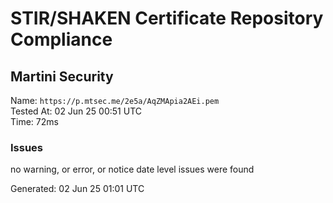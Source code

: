 # STIR/SHAKEN Certificate Repository Compliance

## Martini Security

Name: `https://p.mtsec.me/2e5a/AqZMApia2AEi.pem`\
Tested At: 02 Jun 25 00:51 UTC\
Time: 72ms

### Issues

no warning, or error, or notice date level issues were found

Generated: 02 Jun 25 01:01 UTC